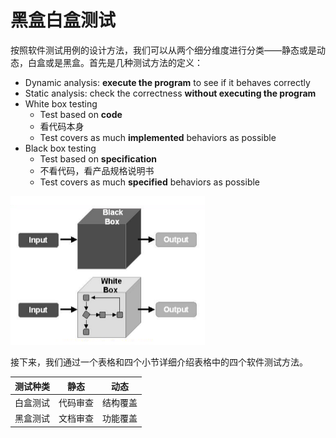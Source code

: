 # 黑盒白盒测试

按照软件测试用例的设计方法，我们可以从两个细分维度进行分类——静态或是动态，白盒或是黑盒。首先是几种测试方法的定义：

-   Dynamic analysis: **execute the program** to see if it behaves correctly
-   Static analysis: check the correctness **without executing the program**
-   White box testing
    -   Test based on **code**
    -   看代码本身
    -   Test covers as much **implemented** behaviors as possible
-   Black box testing
    -   Test based on **specification**
    -   不看代码，看产品规格说明书
    -   Test covers as much **specified** behaviors as possible

<img src="../.gitbook/assets/18.png" style="zoom:50%;" />


接下来，我们通过一个表格和四个小节详细介绍表格中的四个软件测试方法。

| 测试种类 |   静态   |   动态   |
| :------: | :------: | :------: |
| 白盒测试 | 代码审查 | 结构覆盖 |
| 黑盒测试 | 文档审查 | 功能覆盖 |

